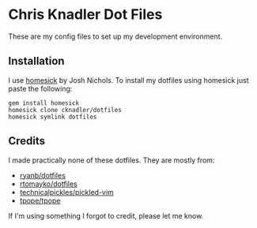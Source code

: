# Chris Knadler Dot Files
These are my config files to set up my development environment.

## Installation
I use [homesick][homesick] by Josh Nichols. To install my dotfiles using homesick just paste the following:

	gem install homesick
	homesick clone cknadler/dotfiles
	homesick symlink dotfiles

## Credits
I made practically none of these dotfiles. They are mostly from:

* [ryanb/dotfiles][ryanb/dotfiles]
* [rtomayko/dotfiles][rtomayko/dotfiles]
* [technicalpickles/pickled-vim][technicalpickles/pickled-vim]
* [tpope/tpope][tpope/tpope]

If I'm using something I forgot to credit, please let me know.

[homesick]: https://github.com/technicalpickles/homesick
[ryanb/dotfiles]: https://github.com/ryanb/dotfiles
[rtomayko/dotfiles]: https://github.com/rtomayko/dotfiles
[technicalpickles/pickled-vim]: https://github.com/technicalpickles/pickled-vim
[tpope/tpope]: https://github.com/tpope/tpope
